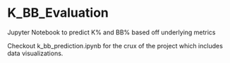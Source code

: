# K_BB_Evaluation
Jupyter Notebook to predict K% and BB% based off underlying metrics

Checkout k_bb_prediction.ipynb for the crux of the project which includes data visualizations.
